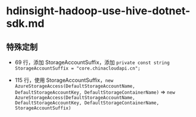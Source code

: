 # hdinsight-hadoop-use-hive-dotnet-sdk.md

## 特殊定制

* 69 行，添加 StorageAccountSuffix，添加 `private const string StorageAccountSuffix = "core.chinacloudapi.cn";`

* 115 行，使用 StorageAccountSuffix，`new AzureStorageAccess(DefaultStorageAccountName, DefaultStorageAccountKey, DefaultStorageContainerName)` => `new AzureStorageAccess(DefaultStorageAccountName, DefaultStorageAccountKey, DefaultStorageContainerName, StorageAccountSuffix)`